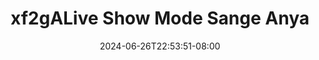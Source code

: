 --- 
title: "xf2gALive Show Mode Sange Anya"
description: "streaming   xf2gALive Show Mode Sange Anya gratis   terbaru"
date: 2024-06-26T22:53:51-08:00
file_code: "08ygabbbyr2h"
draft: false
cover: "ou9bbyev742wcjdt.jpg"
tags: ["Show", "Mode", "Sange", "Anya", "bokep-indo", "bokep-viral", "bokep-ig"]
length: 5719
fld_id: "1483252"
foldername: "Anya  anyaa"
categories: ["Anya  anyaa"]
views: 0
---